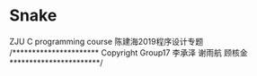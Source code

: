# Snake
ZJU C programming course
陈建海2019程序设计专题 /********************** Copyright Group17 李承泽 谢雨航 顾核金 ***********************/
